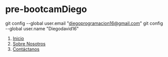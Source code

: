 # pre-bootcamDiego
  git config --global user.email "diegoprogramacion16@gmail.com"
  git config --global user.name "Diegodavid16"
<ol>
    <li>
        <a href="home.html">Inicio</a>
    </li>
    <li>
        <a href="about.html">Sobre Nosotros</a>
    </li>
    <li>
        <a href="contact_us.html">Contáctanos</a>
    </li>
</ul>